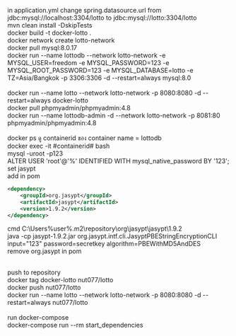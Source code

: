 in application.yml change spring.datasource.url from jdbc:mysql://localhost:3304/lotto to jdbc:mysql://lotto:3304/lotto<br>
mvn clean install -DskipTests<br>
docker build -t docker-lotto .<br>
docker network create lotto-network<br>
docker pull mysql:8.0.17<br>
docker run --name lottodb --network lotto-network -e MYSQL_USER=freedom -e MYSQL_PASSWORD=123 -e MYSQL_ROOT_PASSWORD=123 -e MYSQL_DATABASE=lotto -e TZ=Asia/Bangkok -p 3306:3306 -d --restart=always mysql:8.0<br><br>
docker run --name lotto --network lotto-network -p 8080:8080 -d --restart=always docker-lotto<br>
docker pull phpmyadmin/phpmyadmin:4.8<br>
docker run --name lottodb-admin -d --network lotto-network -p 8081:80 phpmyadmin/phpmyadmin:4.8<br><br>
docker ps ดู containerid ของ container name = lottodb<br>
docker exec -it #containerid# bash<br>
mysql -uroot -p123<br>
ALTER USER 'root'@'%' IDENTIFIED WITH mysql_native_password BY '123';<br>
set jasypt<br>
add in pom<br>
```xml
<dependency>
    <groupId>org.jasypt</groupId>
    <artifactId>jasypt</artifactId>
    <version>1.9.2</version>
</dependency>
```
cmd C:\Users\%user%\.m2\repository\org\jasypt\jasypt\1.9.2<br>
java -cp jasypt-1.9.2.jar org.jasypt.intf.cli.JasyptPBEStringEncryptionCLI input="123" password=secretkey algorithm=PBEWithMD5AndDES<br>
remove org.jasypt in pom<br>

<br>
push to repository<br>
docker tag docker-lotto nut077/lotto<br>
docker push nut077/lotto<br>
docker run --name lotto --network lotto-network -p 8080:8080 -d --restart=always nut077/lotto<br><br>
run docker-compose<br>
docker-compose run --rm start_dependencies
